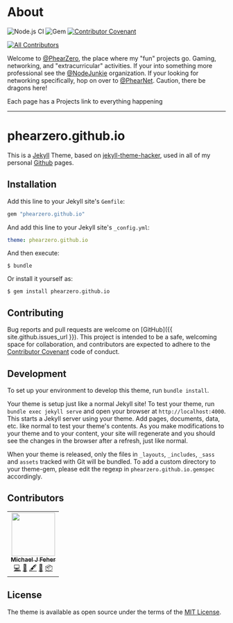 # About
![Node.js CI](https://github.com/PhearZero/phearzero.github.io/workflows/Node.js%20CI/badge.svg)
![Gem](https://github.com/PhearZero/phearzero.github.io/workflows/Gem/badge.svg)
[![Contributor Covenant](https://img.shields.io/badge/Contributor%20Covenant-v2.0%20adopted-ff69b4.svg)](code_of_conduct.md)
<!-- ALL-CONTRIBUTORS-BADGE:START - Do not remove or modify this section -->
[![All Contributors](https://img.shields.io/badge/all_contributors-1-orange.svg?style=flat-square)](#contributors-)
<!-- ALL-CONTRIBUTORS-BADGE:END -->

Welcome to [@PhearZero](https://phearzero.com), the place where my "fun" projects go. Gaming, networking, and 
"extracurricular" activities. If your into something more professional see the [@NodeJunkie](https://nodejunkie.github.io)
 organization. If your looking for networking specifically, hop on over to [@PhearNet](https://phearnet.github.io). 
 Caution, there be dragons here!
 
 Each page has a Projects link to everything happening

---

# phearzero.github.io


This is a [Jekyll](https://jekyllrb.com/) Theme, based on [jekyll-theme-hacker](https://github.com/pages-themes/hacker), 
used in all of my personal [Github](https://github.com/phearzero) pages.

## Installation

Add this line to your Jekyll site's `Gemfile`:

```ruby
gem "phearzero.github.io"
```

And add this line to your Jekyll site's `_config.yml`:

```yaml
theme: phearzero.github.io
```

And then execute:

    $ bundle

Or install it yourself as:

    $ gem install phearzero.github.io

## Contributing

Bug reports and pull requests are welcome on [GitHub]({{ site.github.issues_url }}). This project is 
intended to be a safe, welcoming space for collaboration, and contributors are expected to adhere to the 
[Contributor Covenant](http://contributor-covenant.org) code of conduct.

## Development

To set up your environment to develop this theme, run `bundle install`.

Your theme is setup just like a normal Jekyll site! To test your theme, run `bundle exec jekyll serve` and open your 
browser at `http://localhost:4000`. This starts a Jekyll server using your theme. Add pages, documents, data, etc. 
like normal to test your theme's contents. As you make modifications to your theme and to your content, your site 
will regenerate and you should see the changes in the browser after a refresh, just like normal.

When your theme is released, only the files in `_layouts`, `_includes`, `_sass` and `assets` tracked with Git will be bundled.
To add a custom directory to your theme-gem, please edit the regexp in `phearzero.github.io.gemspec` accordingly.

## Contributors

<!-- ALL-CONTRIBUTORS-LIST:START - Do not remove or modify this section -->
<!-- prettier-ignore-start -->
<!-- markdownlint-disable -->
<table>
  <tr>
    <td align="center"><a href="http://phearzero.com"><img src="https://avatars1.githubusercontent.com/u/3400442?v=4" width="100px;" alt=""/><br /><sub><b>Michael J Feher</b></sub></a><br /><a href="https://github.com/phearzero/phearzero.github.io/commits?author=PhearZero" title="Code">💻</a> <a href="#business-PhearZero" title="Business development">💼</a> <a href="#content-PhearZero" title="Content">🖋</a> <a href="#blog-PhearZero" title="Blogposts">📝</a> <a href="#platform-PhearZero" title="Packaging/porting to new platform">📦</a></td>
  </tr>
</table>

<!-- markdownlint-enable -->
<!-- prettier-ignore-end -->
<!-- ALL-CONTRIBUTORS-LIST:END -->

## License

The theme is available as open source under the terms of the [MIT License](https://opensource.org/licenses/MIT).

